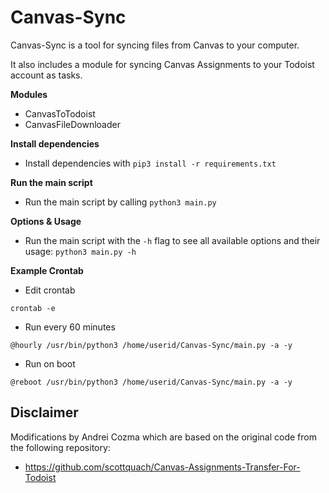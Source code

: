# Canvas-Sync

Canvas-Sync is a tool for syncing files from Canvas to your computer.

It also includes a module for syncing Canvas Assignments to your Todoist account as tasks.

**Modules**

- CanvasToTodoist
- CanvasFileDownloader

**Install dependencies**

- Install dependencies with `pip3 install -r requirements.txt`

**Run the main script**

- Run the main script by calling `python3 main.py`

**Options & Usage**

- Run the main script with the `-h` flag to see all available options and their usage: `python3 main.py -h`

**Example Crontab**

- Edit crontab

```
crontab -e
```

- Run every 60 minutes

```
@hourly /usr/bin/python3 /home/userid/Canvas-Sync/main.py -a -y
```

- Run on boot

```
@reboot /usr/bin/python3 /home/userid/Canvas-Sync/main.py -a -y
```

## Disclaimer

Modifications by Andrei Cozma which are based on the original code from the following repository:

- <https://github.com/scottquach/Canvas-Assignments-Transfer-For-Todoist>

